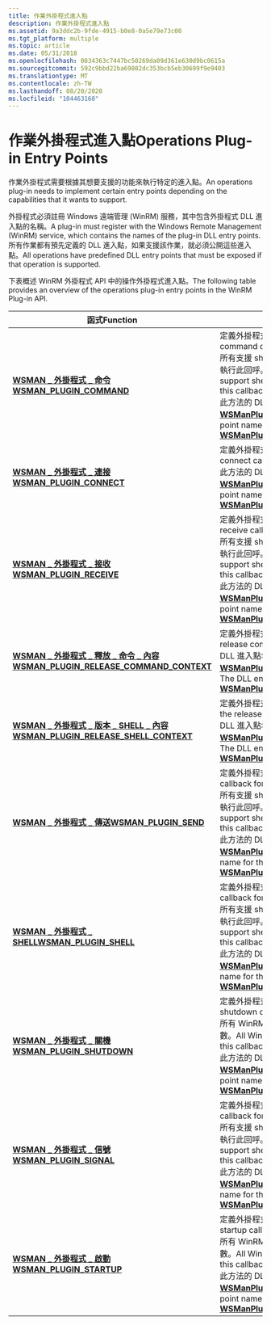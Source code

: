 ```yaml
---
title: 作業外掛程式進入點
description: 作業外掛程式進入點
ms.assetid: 9a3ddc2b-9fde-4915-b0e8-0a5e79e73c00
ms.tgt_platform: multiple
ms.topic: article
ms.date: 05/31/2018
ms.openlocfilehash: 0834363c7447bc50269da09d361e630d9bc0615a
ms.sourcegitcommit: 592c9bbd22ba69802dc353bcb5eb30699f9e9403
ms.translationtype: MT
ms.contentlocale: zh-TW
ms.lasthandoff: 08/20/2020
ms.locfileid: "104463160"
---
```

# <a name="operations-plug-in-entry-points"></a><span data-ttu-id="818a4-103">作業外掛程式進入點</span><span class="sxs-lookup"><span data-stu-id="818a4-103">Operations Plug-in Entry Points</span></span>

<span data-ttu-id="818a4-104">作業外掛程式需要根據其想要支援的功能來執行特定的進入點。</span><span class="sxs-lookup"><span data-stu-id="818a4-104">An operations plug-in needs to implement certain entry points depending on the capabilities that it wants to support.</span></span>

<span data-ttu-id="818a4-105">外掛程式必須註冊 Windows 遠端管理 (WinRM) 服務，其中包含外掛程式 DLL 進入點的名稱。</span><span class="sxs-lookup"><span data-stu-id="818a4-105">A plug-in must register with the Windows Remote Management (WinRM) service, which contains the names of the plug-in DLL entry points.</span></span> <span data-ttu-id="818a4-106">所有作業都有預先定義的 DLL 進入點，如果支援該作業，就必須公開這些進入點。</span><span class="sxs-lookup"><span data-stu-id="818a4-106">All operations have predefined DLL entry points that must be exposed if that operation is supported.</span></span>

<span data-ttu-id="818a4-107">下表概述 WinRM 外掛程式 API 中的操作外掛程式進入點。</span><span class="sxs-lookup"><span data-stu-id="818a4-107">The following table provides an overview of the operations plug-in entry points in the WinRM Plug-in API.</span></span>



| <span data-ttu-id="818a4-108">函式</span><span class="sxs-lookup"><span data-stu-id="818a4-108">Function</span></span>                                                                                 | <span data-ttu-id="818a4-109">描述</span><span class="sxs-lookup"><span data-stu-id="818a4-109">Description</span></span>                                                                                                                                                                                                                                                           |
|------------------------------------------------------------------------------------------|-----------------------------------------------------------------------------------------------------------------------------------------------------------------------------------------------------------------------------------------------------------------------|
| [<span data-ttu-id="818a4-110">**WSMAN \_ 外掛程式 \_ 命令**</span><span class="sxs-lookup"><span data-stu-id="818a4-110">**WSMAN\_PLUGIN\_COMMAND**</span></span>](/windows/desktop/api/Wsman/nc-wsman-wsman_plugin_command)                                   | <span data-ttu-id="818a4-111">定義外掛程式的命令回呼。</span><span class="sxs-lookup"><span data-stu-id="818a4-111">Defines the command callback for a plug-in.</span></span><br/> <span data-ttu-id="818a4-112">所有支援 shell 功能的 WinRM 外掛程式都必須執行此回呼。</span><span class="sxs-lookup"><span data-stu-id="818a4-112">All WinRM plug-ins that support shell capabilities need to implement this callback.</span></span><br/> <span data-ttu-id="818a4-113">此方法的 DLL 進入點名稱必須是 [**WSManPluginCommand**](/windows/desktop/api/Wsman/nc-wsman-wsman_plugin_command)。</span><span class="sxs-lookup"><span data-stu-id="818a4-113">The DLL entry point name for this method must be [**WSManPluginCommand**](/windows/desktop/api/Wsman/nc-wsman-wsman_plugin_command).</span></span><br/> |
| [<span data-ttu-id="818a4-114">**WSMAN \_ 外掛程式 \_ 連接**</span><span class="sxs-lookup"><span data-stu-id="818a4-114">**WSMAN\_PLUGIN\_CONNECT**</span></span>](/windows/desktop/api/WsMan/nc-wsman-wsman_plugin_connect)                                   | <span data-ttu-id="818a4-115">定義外掛程式的連接回呼。</span><span class="sxs-lookup"><span data-stu-id="818a4-115">Defines the connect callback for a plug-in.</span></span><br/> <span data-ttu-id="818a4-116">此方法的 DLL 進入點名稱必須是 [**WSManPluginConnect**](/windows/desktop/api/WsMan/nc-wsman-wsman_plugin_connect)。</span><span class="sxs-lookup"><span data-stu-id="818a4-116">The DLL entry point name for this method must be [**WSManPluginConnect**](/windows/desktop/api/WsMan/nc-wsman-wsman_plugin_connect).</span></span><br/>                                                                                                |
| [<span data-ttu-id="818a4-117">**WSMAN \_ 外掛程式 \_ 接收**</span><span class="sxs-lookup"><span data-stu-id="818a4-117">**WSMAN\_PLUGIN\_RECEIVE**</span></span>](/windows/desktop/api/Wsman/nc-wsman-wsman_plugin_receive)                                   | <span data-ttu-id="818a4-118">定義外掛程式的接收回呼。</span><span class="sxs-lookup"><span data-stu-id="818a4-118">Defines the receive callback for a plug-in.</span></span><br/> <span data-ttu-id="818a4-119">所有支援 shell 功能的 WinRM 外掛程式都必須執行此回呼。</span><span class="sxs-lookup"><span data-stu-id="818a4-119">All WinRM plug-ins that support shell capabilities need to implement this callback.</span></span><br/> <span data-ttu-id="818a4-120">此方法的 DLL 進入點名稱必須是 [**WSManPluginReceive**](/windows/desktop/api/Wsman/nc-wsman-wsman_plugin_receive)。</span><span class="sxs-lookup"><span data-stu-id="818a4-120">The DLL entry point name for this method must be [**WSManPluginReceive**](/windows/desktop/api/Wsman/nc-wsman-wsman_plugin_receive).</span></span><br/> |
| [<span data-ttu-id="818a4-121">**WSMAN \_ 外掛程式 \_ 釋放 \_ 命令 \_ 內容**</span><span class="sxs-lookup"><span data-stu-id="818a4-121">**WSMAN\_PLUGIN\_RELEASE\_COMMAND\_CONTEXT**</span></span>](/windows/desktop/api/Wsman/nc-wsman-wsman_plugin_release_command_context) | <span data-ttu-id="818a4-122">定義外掛程式的發行命令回呼。</span><span class="sxs-lookup"><span data-stu-id="818a4-122">Defines the release command callback for the plug-in.</span></span><br/> <span data-ttu-id="818a4-123">DLL 進入點名稱必須是 [**WSManPluginReleaseCommandCoNtext**](/windows/desktop/api/Wsman/nc-wsman-wsman_plugin_release_command_context)。</span><span class="sxs-lookup"><span data-stu-id="818a4-123">The DLL entry point name must be [**WSManPluginReleaseCommandContext**](/windows/desktop/api/Wsman/nc-wsman-wsman_plugin_release_command_context).</span></span><br/>                                                                        |
| [<span data-ttu-id="818a4-124">**WSMAN \_ 外掛程式 \_ 版本 \_ SHELL \_ 內容**</span><span class="sxs-lookup"><span data-stu-id="818a4-124">**WSMAN\_PLUGIN\_RELEASE\_SHELL\_CONTEXT**</span></span>](/windows/desktop/api/Wsman/nc-wsman-wsman_plugin_release_shell_context)     | <span data-ttu-id="818a4-125">定義外掛程式的 release shell 回呼。</span><span class="sxs-lookup"><span data-stu-id="818a4-125">Defines the release shell callback for the plug-in.</span></span><br/> <span data-ttu-id="818a4-126">DLL 進入點名稱必須是 [**WSManPluginReleaseCommandCoNtext**](/windows/desktop/api/Wsman/nc-wsman-wsman_plugin_release_command_context)。</span><span class="sxs-lookup"><span data-stu-id="818a4-126">The DLL entry point name must be [**WSManPluginReleaseCommandContext**](/windows/desktop/api/Wsman/nc-wsman-wsman_plugin_release_command_context).</span></span><br/>                                                                          |
| [<span data-ttu-id="818a4-127">**WSMAN \_ 外掛程式 \_ 傳送**</span><span class="sxs-lookup"><span data-stu-id="818a4-127">**WSMAN\_PLUGIN\_SEND**</span></span>](/windows/desktop/api/Wsman/nc-wsman-wsman_plugin_send)                                         | <span data-ttu-id="818a4-128">定義外掛程式的傳送回呼。</span><span class="sxs-lookup"><span data-stu-id="818a4-128">Defines the send callback for a plug-in.</span></span><br/> <span data-ttu-id="818a4-129">所有支援 shell 功能的 WinRM 外掛程式都必須執行此回呼。</span><span class="sxs-lookup"><span data-stu-id="818a4-129">All WinRM plug-ins that support shell capabilities need to implement this callback.</span></span><br/> <span data-ttu-id="818a4-130">此方法的 DLL 進入點名稱必須是 [**WSManPluginSend**](/windows/desktop/api/Wsman/nc-wsman-wsman_plugin_send)。</span><span class="sxs-lookup"><span data-stu-id="818a4-130">The DLL entry point name for this method must be [**WSManPluginSend**](/windows/desktop/api/Wsman/nc-wsman-wsman_plugin_send).</span></span><br/>          |
| [<span data-ttu-id="818a4-131">**WSMAN \_ 外掛程式 \_ SHELL**</span><span class="sxs-lookup"><span data-stu-id="818a4-131">**WSMAN\_PLUGIN\_SHELL**</span></span>](/windows/desktop/api/Wsman/nc-wsman-wsman_plugin_shell)                                       | <span data-ttu-id="818a4-132">定義外掛程式的 shell 回呼。</span><span class="sxs-lookup"><span data-stu-id="818a4-132">Defines the shell callback for a plug-in.</span></span><br/> <span data-ttu-id="818a4-133">所有支援 shell 功能的 WinRM 外掛程式都必須執行此回呼。</span><span class="sxs-lookup"><span data-stu-id="818a4-133">All WinRM plug-ins that support shell capabilities need to implement this callback.</span></span><br/> <span data-ttu-id="818a4-134">此方法的 DLL 進入點名稱必須是 [**WSManPluginShell**](/windows/desktop/api/Wsman/nc-wsman-wsman_plugin_shell)。</span><span class="sxs-lookup"><span data-stu-id="818a4-134">The DLL entry point name for this method must be [**WSManPluginShell**](/windows/desktop/api/Wsman/nc-wsman-wsman_plugin_shell).</span></span><br/>       |
| [<span data-ttu-id="818a4-135">**WSMAN \_ 外掛程式 \_ 關機**</span><span class="sxs-lookup"><span data-stu-id="818a4-135">**WSMAN\_PLUGIN\_SHUTDOWN**</span></span>](/windows/desktop/api/Wsman/nc-wsman-wsman_plugin_shutdown)                                 | <span data-ttu-id="818a4-136">定義外掛程式的關機回呼。</span><span class="sxs-lookup"><span data-stu-id="818a4-136">Defines the shutdown callback for the plug-in.</span></span><br/> <span data-ttu-id="818a4-137">所有 WinRM 外掛程式都必須執行此回呼函數。</span><span class="sxs-lookup"><span data-stu-id="818a4-137">All WinRM plug-ins must implement this callback function.</span></span><br/> <span data-ttu-id="818a4-138">此方法的 DLL 進入點名稱必須是 [**WSManPluginShutdown**](/windows/desktop/api/Wsman/nc-wsman-wsman_plugin_shutdown)。</span><span class="sxs-lookup"><span data-stu-id="818a4-138">The DLL entry point name for this method must be [**WSManPluginShutdown**](/windows/desktop/api/Wsman/nc-wsman-wsman_plugin_shutdown).</span></span><br/>                      |
| [<span data-ttu-id="818a4-139">**WSMAN \_ 外掛程式 \_ 信號**</span><span class="sxs-lookup"><span data-stu-id="818a4-139">**WSMAN\_PLUGIN\_SIGNAL**</span></span>](/windows/win32/api/wsman/nc-wsman-wsman_plugin_signal)                                     | <span data-ttu-id="818a4-140">定義外掛程式的信號回呼。</span><span class="sxs-lookup"><span data-stu-id="818a4-140">Defines the signal callback for a plug-in.</span></span><br/> <span data-ttu-id="818a4-141">所有支援 shell 功能的 WinRM 外掛程式都必須執行此回呼。</span><span class="sxs-lookup"><span data-stu-id="818a4-141">All WinRM plug-ins that support shell capabilities need to implement this callback.</span></span><br/> <span data-ttu-id="818a4-142">此方法的 DLL 進入點名稱必須是 [**WSManPluginSignal**](/windows/win32/api/wsman/nc-wsman-wsman_plugin_signal)。</span><span class="sxs-lookup"><span data-stu-id="818a4-142">The DLL entry point name for this method must be [**WSManPluginSignal**](/windows/win32/api/wsman/nc-wsman-wsman_plugin_signal).</span></span><br/>    |
| [<span data-ttu-id="818a4-143">**WSMAN \_ 外掛程式 \_ 啟動**</span><span class="sxs-lookup"><span data-stu-id="818a4-143">**WSMAN\_PLUGIN\_STARTUP**</span></span>](/windows/desktop/api/Wsman/nc-wsman-wsman_plugin_startup)                                   | <span data-ttu-id="818a4-144">定義外掛程式的啟動回呼。</span><span class="sxs-lookup"><span data-stu-id="818a4-144">Defines the startup callback for the plug-in.</span></span><br/> <span data-ttu-id="818a4-145">所有 WinRM 外掛程式都必須執行此回呼函數。</span><span class="sxs-lookup"><span data-stu-id="818a4-145">All WinRM plug-ins must implement this callback function.</span></span><br/> <span data-ttu-id="818a4-146">此方法的 DLL 進入點名稱必須是 [**WSManPluginStartup**](/windows/desktop/api/Wsman/nc-wsman-wsman_plugin_startup)。</span><span class="sxs-lookup"><span data-stu-id="818a4-146">The DLL entry point name for this method must be [**WSManPluginStartup**](/windows/desktop/api/Wsman/nc-wsman-wsman_plugin_startup).</span></span><br/>                         |



 

 

